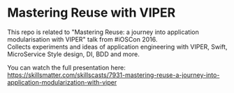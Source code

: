 # Mastering Reuse with VIPER

This repo is related to "Mastering Reuse: a journey into application modularisation with VIPER" talk from #iOSCon 2016.   
Collects experiments and ideas of application engineering with VIPER, Swift, MicroService Style design, DI, BDD and more.   

You can watch the full presentation here:
https://skillsmatter.com/skillscasts/7931-mastering-reuse-a-journey-into-application-modularization-with-viper
